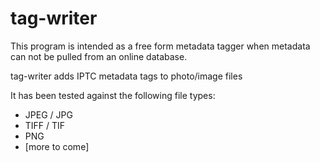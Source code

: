 # tag-writer

This program is intended as a free form metadata tagger
when metadata can not be pulled from an online database. 

tag-writer adds IPTC metadata tags to photo/image files

It has been tested against the following file types:

- JPEG / JPG
- TIFF / TIF
- PNG
- [more to come]


